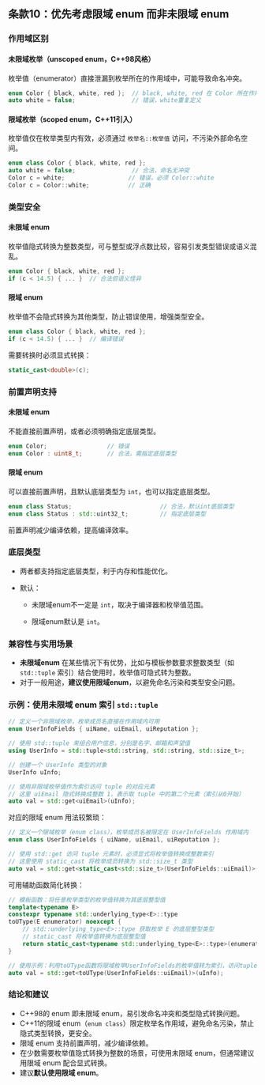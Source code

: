 ## 条款10：优先考虑限域 enum 而非未限域 enum

### 作用域区别

#### 未限域枚举（unscoped enum，C++98风格）

枚举值（enumerator）直接泄漏到枚举所在的作用域中，可能导致命名冲突。

```cpp
enum Color { black, white, red };  // black, white, red 在 Color 所在作用域
auto white = false;                // 错误，white重复定义
```

#### 限域枚举（scoped enum，C++11引入）

枚举值仅在枚举类型内有效，必须通过 `枚举名::枚举值` 访问，不污染外部命名空间。

```cpp
enum class Color { black, white, red };
auto white = false;                // 合法，命名无冲突
Color c = white;                  // 错误，必须 Color::white
Color c = Color::white;           // 正确
```

### 类型安全

#### 未限域 enum

枚举值隐式转换为整数类型，可与整型或浮点数比较，容易引发类型错误或语义混乱。

```cpp
enum Color { black, white, red };
if (c < 14.5) { ... }  // 合法但语义怪异
```

#### 限域 enum

枚举值不会隐式转换为其他类型，防止错误使用，增强类型安全。

```cpp
enum class Color { black, white, red };
if (c < 14.5) { ... }  // 编译错误
```

需要转换时必须显式转换：

```cpp
static_cast<double>(c);
```

### 前置声明支持

#### 未限域 enum

不能直接前置声明，或者必须明确指定底层类型。

```cpp
enum Color;                 // 错误
enum Color : uint8_t;       // 合法，需指定底层类型
```

#### 限域 enum

可以直接前置声明，且默认底层类型为 `int`，也可以指定底层类型。

```cpp
enum class Status;                         // 合法，默认int底层类型
enum class Status : std::uint32_t;         // 指定底层类型
```

前置声明减少编译依赖，提高编译效率。

### 底层类型

- 两者都支持指定底层类型，利于内存和性能优化。

- 默认：

  - 未限域enum不一定是 `int`，取决于编译器和枚举值范围。

  - 限域enum默认是 `int`。

### 兼容性与实用场景

- **未限域enum** 在某些情况下有优势，比如与模板参数要求整数类型（如 `std::tuple` 索引）结合使用时，枚举值可隐式转为整数。
- 对于一般用途，**建议使用限域enum**，以避免命名污染和类型安全问题。

### 示例：使用未限域 enum 索引 `std::tuple`

```cpp
// 定义一个非限域枚举，枚举成员名直接在作用域内可用
enum UserInfoFields { uiName, uiEmail, uiReputation };

// 使用 std::tuple 来组合用户信息，分别是名字、邮箱和声望值
using UserInfo = std::tuple<std::string, std::string, std::size_t>;

// 创建一个 UserInfo 类型的对象
UserInfo uInfo;

// 使用非限域枚举值作为索引访问 tuple 的对应元素
// 这里 uiEmail 隐式转换成整数 1，表示取 tuple 中的第二个元素（索引从0开始）
auto val = std::get<uiEmail>(uInfo);
```

对应的限域 enum 用法较繁琐：

```cpp
// 定义一个限域枚举（enum class），枚举成员名被限定在 UserInfoFields 作用域内
enum class UserInfoFields { uiName, uiEmail, uiReputation };

// 使用 std::get 访问 tuple 元素时，必须显式将枚举值转换成整数索引
// 这里使用 static_cast 将枚举成员转换为 std::size_t 类型
auto val = std::get<static_cast<std::size_t>(UserInfoFields::uiEmail)>(uInfo);
```

可用辅助函数简化转换：

```cpp
// 模板函数：将任意枚举类型的枚举值转换为其底层整型值
template<typename E>
constexpr typename std::underlying_type<E>::type
toUType(E enumerator) noexcept {
    // std::underlying_type<E>::type 获取枚举 E 的底层整型类型
    // static_cast 将枚举值转换为底层整型值
    return static_cast<typename std::underlying_type<E>::type>(enumerator);
}

// 使用示例：利用toUType函数将限域枚举UserInfoFields的枚举值转为索引，访问tuple元素
auto val = std::get<toUType(UserInfoFields::uiEmail)>(uInfo);
```

### 结论和建议

- C++98的 enum 即未限域 enum，易引发命名冲突和类型隐式转换问题。
- C++11的限域 enum（`enum class`）限定枚举名作用域，避免命名污染，禁止隐式类型转换，更安全。
- 限域 enum 支持前置声明，减少编译依赖。
- 在少数需要枚举值隐式转换为整数的场景，可使用未限域 enum，但通常建议用限域 enum 配合显式转换。
- 建议**默认使用限域 enum**。